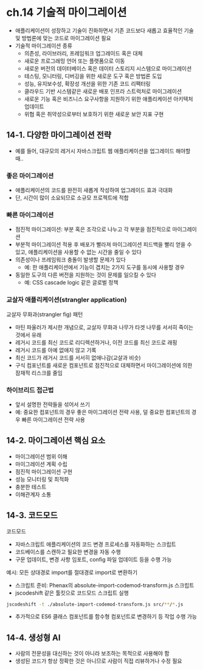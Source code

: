 # ch.14 기술적 마이그레이션

- 애플리케이션이 성장하고 기술이 진화하면서 기존 코드보다 새롭고 효율적인 기술 및 방법론에 맞는 코드로 마이그레이션 필요
- 기술적 마이그레이션 종류
  - 의존성, 라이브러리, 프레임워크 업그레이드 혹은 대체
  - 새로운 프로그래밍 언어 또는 플랫폼으로 이동
  - 새로운 버전의 데이터베이스 혹은 데이터 스토리지 시스템으로 마이그레이션
  - 테스팅, 모니터링, 디버깅을 위한 새로운 도구 혹은 방법론 도입
  - 성능, 유지보수성, 확장성 개선을 위한 기존 코드 리팩터링
  - 클라우드 기반 시스템같은 새로운 배포 인프라 스트럭처로 마이그레이션
  - 새로운 기능 혹은 비즈니스 요구사항을 지원하기 위한 애플리케이션 아키텍처 업데이트
  - 위협 혹은 취약성으로부터 보호하기 위한 새로운 보안 지표 구현

## 14-1. 다양한 마이그레이션 전략

- 예를 들어, 대규모의 레거시 자바스크립트 웹 애플리케이션을 업그레이드 해야할 때..

### 좋은 마이그레이션

- 애플리케이션의 코드를 완전히 새롭게 작성하여 업그레이드 효과 극대화
- 단, 시간이 많이 소요되므로 소규모 프로젝트에 적합

### 빠른 마이그레이션

- 점진적 마이그레이션: 부분 혹은 조각으로 나누고 각 부분을 점진적으로 마이그레이션
- 부분적 마이그레이션 적용 후 배포가 빨라져 마이그레이션 피드백을 빨리 얻을 수 있고, 애플리케이션을 사용할 수 없는 시간을 줄일 수 있다
- 의존성이나 프레임워크 충돌이 발생할 문제가 있다
  - 예: 한 애플리케이션에서 기능이 겹치는 2가지 도구를 동시에 사용할 경우
- 동일한 도구의 다른 버전을 지원하는 것이 문제를 일으킬 수 있다
  - 예: CSS cascade logic 같은 글로벌 정책

### 교살자 애플리케이션(strangler application)

교살자 무화과(strangler fig) 패턴

- 마틴 파울러가 제시한 개념으로, 교살자 무화과 나무가 타겟 나무를 서서히 죽이는 것에서 유래
- 레거시 코드를 최신 코드로 리디렉션하거나, 이전 코드를 최신 코드로 래핑
- 레거시 코드를 아예 없애지 않고 기록
- 최신 코드가 레거시 코드를 서서히 없애나감(교살과 비슷)
- 구식 컴포넌트를 새로운 컴포넌트로 점진적으로 대체하면서 마이그레이션에 의한 잠재적 리스크를 줄임

### 하이브리드 접근법

- 앞서 설명한 전략들을 섞어서 쓰기
- 예: 중요한 컴포넌트의 경우 좋은 마이그레이션 전략 사용, 덜 중요한 컴포넌트의 경우 빠른 마이그레이션 전략 사용

## 14-2. 마이그레이션 핵심 요소

- 마이그레이션 범위 이해
- 마이그레이션 계획 수립
- 점진적 마이그레이션 구현
- 성능 모니터링 및 최적화
- 충분한 테스트
- 이해관계자 소통

## 14-3. 코드모드

코드모드

- 자바스크립트 애플리케이션의 코드 변경 프로세스를 자동화하는 스크립트
- 코드베이스를 스캔하고 필요한 변경을 자동 수행
- 구문 업데이트, 변경 사항 임포트, config 파일 업데이트 등을 수행 가능

예시: 모든 상대경로 import를 절대경로 import로 변환하기

- 스크립트 준비: Phenax의 absolute-import-codemod-transform.js 스크립트
- jscodeshift 같은 툴킷으로 코드모드 스크립트 실행

```bash
jscodeshift -t ./absolute-import-codemod-transform.js src/**/*.js
```

- 추가적으로 ES6 클래스 컴포넌트를 함수형 컴포넌트로 변경하기 등 작업 수행 가능

## 14-4. 생성형 AI

- 사람의 전문성을 대신하는 것이 아니라 보조하는 목적으로 사용해야 함
- 생성된 코드가 항상 정확한 것은 아니므로 사람이 직접 리뷰하거나 수정 필요
